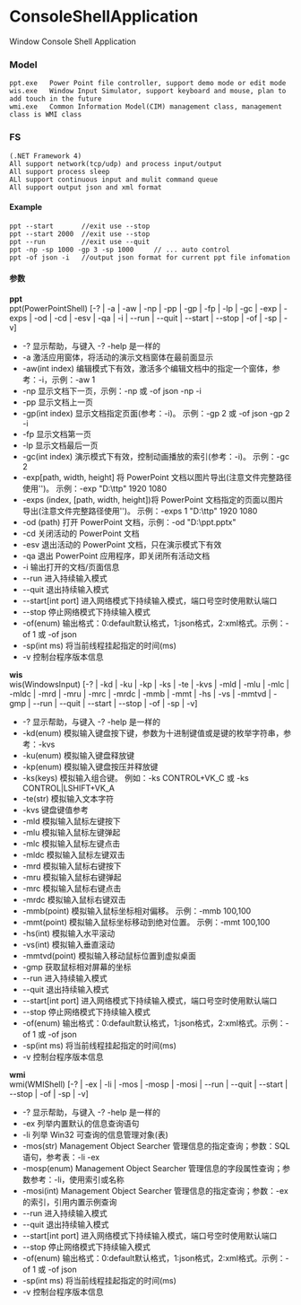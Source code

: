 # ConsoleShellApplication
Window Console Shell Application

### Model
    ppt.exe   Power Point file controller, support demo mode or edit mode  
    wis.exe   Window Input Simulator, support keyboard and mouse, plan to add touch in the future
    wmi.exe   Common Information Model(CIM) management class, management class is WMI class
    
### FS
    (.NET Framework 4)
    All support network(tcp/udp) and process input/output    
    All support process sleep
    ALl support continuous input and mulit command queue
    All support output json and xml format
#### Example
```
ppt --start       //exit use --stop
ppt --start 2000  //exit use --stop
ppt --run         //exit use --quit
ppt -np -sp 1000 -gp 3 -sp 1000     // ... auto control
ppt -of json -i   //output json format for current ppt file infomation 
```
#### 参数
**ppt**<br/>
    ppt(PowerPointShell) [-? | -a | -aw | -np | -pp | -gp | -fp | -lp | -gc | -exp | -exps | -od | -cd | -esv | -qa | -i | --run | --quit | --start | --stop | -of | -sp | -v]
* -?  显示帮助，与键入 -? -help 是一样的
* -a  激活应用窗体，将活动的演示文档窗体在最前面显示
* -aw(int index)  编辑模式下有效，激活多个编辑文档中的指定一个窗体，参考：-i，示例：-aw 1
* -np 显示文档下一页，示例：-np 或 -of json -np -i
* -pp 显示文档上一页
* -gp(int index)     显示文档指定页面(参考：-i)。
                              示例：-gp 2 或 -of json -gp 2 -i
* -fp 显示文档第一页
* -lp 显示文档最后一页
* -gc(int index)     演示模式下有效，控制动画播放的索引(参考：-i)。
                              示例：-gc 2
*  -exp[path, width, height] 将 PowerPoint 文档以图片导出(注意文件完整路径使用'\')。
                           示例：-exp "D:\ttp\" 1920 1080
*  -exps     (index, [path, width, height])将 PowerPoint 文档指定的页面以图片导出(注意文件完整路径使用'\')。
                                 示例：-exps 1 "D:\ttp\" 1920 1080
* -od       (path)          打开 PowerPoint 文档，示例：-od "D:\ppt.pptx"
* -cd 关闭活动的 PowerPoint 文档
* -esv 退出活动的 PowerPoint 文档，只在演示模式下有效
* -qa 退出 PowerPoint 应用程序，即关闭所有活动文档
* -i 输出打开的文档/页面信息
* --run 进入持续输入模式
* --quit 退出持续输入模式
* --start[int port] 进入网络模式下持续输入模式，端口号空时使用默认端口
* --stop 停止网络模式下持续输入模式
* -of(enum)          输出格式：0:default默认格式，1:json格式，2:xml格式。示例：-of 1 或 -of json
* -sp(int ms)        将当前线程挂起指定的时间(ms)
* -v 控制台程序版本信息

**wis**<br/>
    wis(WindowsInput) [-? | -kd | -ku | -kp | -ks | -te | -kvs | -mld | -mlu | -mlc | -mldc | -mrd | -mru | -mrc | -mrdc | -mmb | -mmt | -hs | -vs | -mmtvd | -gmp | --run | --quit | --start | --stop | -of | -sp | -v]
* -? 显示帮助，与键入 -? -help 是一样的
* -kd(enum)          模拟输入键盘按下键，参数为十进制键值或是键的枚举字符串，参考：-kvs
* -ku(enum)          模拟输入键盘释放键
* -kp(enum)          模拟输入键盘按压并释放键
* -ks(keys)          模拟输入组合键。
                              例如：-ks CONTROL+VK_C 或 -ks CONTROL|LSHIFT+VK_A
* -te(str)           模拟输入文本字符
* -kvs 键盘键值参考
* -mld 模拟输入鼠标左键按下
* -mlu 模拟输入鼠标左键弹起
* -mlc 模拟输入鼠标左键点击
* -mldc 模拟输入鼠标左键双击
* -mrd 模拟输入鼠标右键按下
* -mru 模拟输入鼠标右键弹起
* -mrc 模拟输入鼠标右键点击
* -mrdc 模拟输入鼠标右键双击
* -mmb(point)         模拟输入鼠标坐标相对偏移。
                              示例：-mmb 100,100
* -mmt(point)         模拟输入鼠标坐标移动到绝对位置。
                              示例：-mmt 100,100
* -hs(int)           模拟输入水平滚动
* -vs(int)           模拟输入垂直滚动
* -mmtvd(point)         模拟输入移动鼠标位置到虚拟桌面
* -gmp 获取鼠标相对屏幕的坐标
* --run 进入持续输入模式
* --quit 退出持续输入模式
* --start[int port] 进入网络模式下持续输入模式，端口号空时使用默认端口
* --stop 停止网络模式下持续输入模式
* -of(enum)          输出格式：0:default默认格式，1:json格式，2:xml格式。示例：-of 1 或 -of json
* -sp(int ms)        将当前线程挂起指定的时间(ms)
* -v 控制台程序版本信息

**wmi**<br/>
    wmi(WMIShell) [-? | -ex | -li | -mos | -mosp | -mosi | --run | --quit | --start | --stop | -of | -sp | -v]
* -? 显示帮助，与键入 -? -help 是一样的
* -ex 列举内置默认的信息查询语句
* -li 列举 Win32 可查询的信息管理对象(表)
* -mos(str)           Management Object Searcher 管理信息的指定查询；参数：SQL 语句，参考表：-li -ex
* -mosp(enum)          Management Object Searcher 管理信息的字段属性查询；参数参考：-li，使用索引或名称
* -mosi(int)           Management Object Searcher 管理信息的指定查询；参数：-ex 的索引，引用内置示例查询
* --run 进入持续输入模式
* --quit 退出持续输入模式
* --start[int port] 进入网络模式下持续输入模式，端口号空时使用默认端口
* --stop 停止网络模式下持续输入模式
* -of(enum)          输出格式：0:default默认格式，1:json格式，2:xml格式。示例：-of 1 或 -of json
* -sp(int ms)        将当前线程挂起指定的时间(ms)
* -v 控制台程序版本信息

